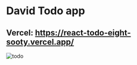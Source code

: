 # David Todo app 
## Vercel: https://react-todo-eight-sooty.vercel.app/
![todo](https://github.com/user-attachments/assets/2ab33317-25aa-484e-b3b0-418793be98c3)
